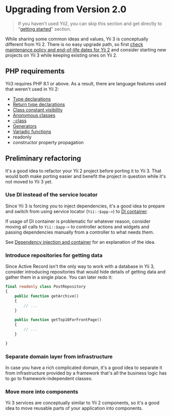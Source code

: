 # Upgrading from Version 2.0

> If you haven't used Yii2, you can skip this section and get directly to "[getting started](../start/installation.md)"
> section.

While sharing some common ideas and values, Yii 3 is conceptually different from Yii 2. There is no easy upgrade
path, so first [check maintenance policy and end-of-life dates for Yii 2](https://www.yiiframework.com/release-cycle)
and consider starting new projects on Yii 3 while keeping existing ones on Yii 2.

## PHP requirements

Yii3 requires PHP 8.1 or above. As a result, there are language features used that weren't used in Yii 2:

- [Type declarations](https://www.php.net/manual/en/functions.arguments.php#functions.arguments.type-declaration)
- [Return type declarations](https://www.php.net/manual/en/functions.returning-values.php#functions.returning-values.type-declaration)
- [Class constant visibility](https://www.php.net/manual/en/language.oop5.constants.php)
- [Anonymous classes](https://www.php.net/manual/en/language.oop5.anonymous.php)
- [::class](https://www.php.net/manual/en/language.oop5.basic.php#language.oop5.basic.class.class)
- [Generators](https://www.php.net/manual/en/language.generators.php)
- [Variadic functions](https://www.php.net/manual/en/functions.arguments.php#functions.variable-arg-list)
- readonly
- constructor property propagation

## Preliminary refactoring

It's a good idea to refactor your Yii 2 project before porting it to Yii 3. That would both make porting easier
and benefit the project in question while it's not moved to Yii 3 yet.

### Use DI instead of the service locator

Since Yii 3 is forcing you to inject dependencies, it's a good idea to prepare and switch from using
service locator (`Yii::$app->`) to [DI container](https://www.yiiframework.com/doc/guide/2.0/en/concept-di-container).

If usage of DI container is problematic for whatever reason, consider moving all calls to `Yii::$app->` to controller
actions and widgets and passing dependencies manually from a controller to what needs them.

See [Dependency injection and container](../concept/di-container.md) for an explanation of the idea.

### Introduce repositories for getting data

Since Active Record isn't the only way to work with a database in Yii 3, consider introducing repositories that would
hide details of getting data and gather them in a single place. You can later redo it: 

```php
final readonly class PostRepository        
{
    public function getArchive()
    {
        // ...
    }
    
    public function getTop10ForFrontPage()
    {
        // ...
    }

}
```

### Separate domain layer from infrastructure

In case you have a rich complicated domain, it's a good idea to separate it from infrastructure provided by a framework
that's all the business logic has to go to framework-independent classes.

### Move more into components

Yii 3 services are conceptually similar to Yii 2 components, so it's a good idea to move reusable parts of your application
into components.

